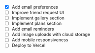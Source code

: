 - [x] Add email preferences
- [ ] Improve friend request UI
- [ ] Implement gallery section
- [ ] Implement plans section
- [ ] Add email reminders
- [ ] Add image uploads with cloud storage
- [ ] Add mobile responsiveness
- [ ] Deploy to Vercel
